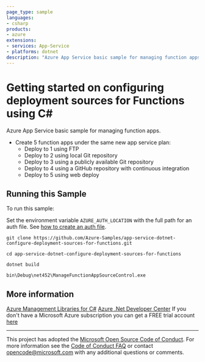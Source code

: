 ```yaml
---
page_type: sample
languages:
- csharp
products:
- azure
extensions:
- services: App-Service
- platforms: dotnet
description: "Azure App Service basic sample for managing function apps."
---
```


# Getting started on configuring deployment sources for Functions using C# #

 Azure App Service basic sample for managing function apps.
  - Create 5 function apps under the same new app service plan:
    - Deploy to 1 using FTP
    - Deploy to 2 using local Git repository
    - Deploy to 3 using a publicly available Git repository
    - Deploy to 4 using a GitHub repository with continuous integration
    - Deploy to 5 using web deploy


## Running this Sample ##

To run this sample:

Set the environment variable `AZURE_AUTH_LOCATION` with the full path for an auth file. See [how to create an auth file](https://github.com/Azure/azure-libraries-for-net/blob/master/AUTH.md).

    git clone https://github.com/Azure-Samples/app-service-dotnet-configure-deployment-sources-for-functions.git

    cd app-service-dotnet-configure-deployment-sources-for-functions

    dotnet build

    bin\Debug\net452\ManageFunctionAppSourceControl.exe

## More information ##

[Azure Management Libraries for C#](https://github.com/Azure/azure-sdk-for-net/tree/Fluent)
[Azure .Net Developer Center](https://azure.microsoft.com/en-us/develop/net/)
If you don't have a Microsoft Azure subscription you can get a FREE trial account [here](http://go.microsoft.com/fwlink/?LinkId=330212)

---

This project has adopted the [Microsoft Open Source Code of Conduct](https://opensource.microsoft.com/codeofconduct/). For more information see the [Code of Conduct FAQ](https://opensource.microsoft.com/codeofconduct/faq/) or contact [opencode@microsoft.com](mailto:opencode@microsoft.com) with any additional questions or comments.
